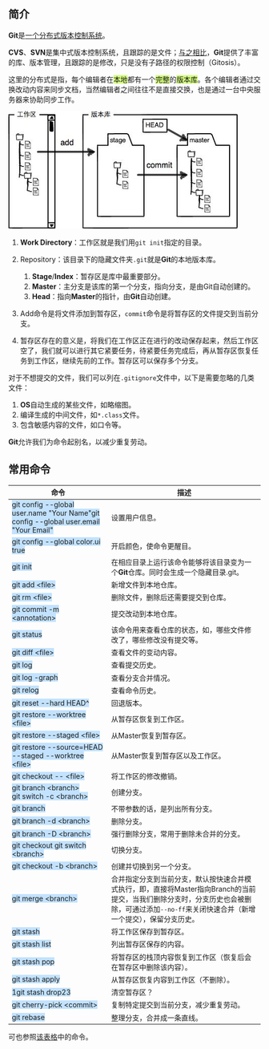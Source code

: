 ## 简介

**Git**是[一个分布式版本控制系统](https://www.liaoxuefeng.com/wiki/896043488029600)。

**CVS**、**SVN**是集中式版本控制系统，且跟踪的是文件；[与之相比](https://www.cnblogs.com/dazhidacheng/p/7478438.html)，**Git**提供了丰富的库、版本管理，且跟踪的是修改，只是没有子路径的权限控制（Gitosis）。

这里的分布式是指，每个编辑者在<span style=background:#d4fe7f>本地</span>都有一个<span style=background:#d4fe7f>完整</span>的<span style=background:#d4fe7f>版本库</span>。各个编辑者通过交换改动内容来同步文档，当然编辑者之间往往不是直接交换，也是通过一台中央服务器来协助同步工作。

![](../images/10/git-area.jfif)

1. **Work Directory**：工作区就是我们用`git init`指定的目录。

2. Repository：该目录下的隐藏文件夹`.git`就是**Git**的本地版本库。

   1. **Stage**/**Index**：暂存区是库中最重要部分。
   2. **Master**：主分支是该库的第一个分支，指向分支，是由Git自动创建的。
   3. **Head**：指向**Master**的指针，由**Git**自动创建。

4. Add命令是将文件添加到暂存区，`commit`命令是将暂存区的文件提交到当前分支。

5. 暂存区存在的意义是，将我们在工作区正在进行的改动保存起来，然后工作区空了，我们就可以进行其它紧要任务，待紧要任务完成后，再从暂存区恢复任务到工作区，继续先前的工作。暂存区可以保存多个分支。

对于不想提交的文件，我们可以列在`.gitignore`文件中，以下是需要忽略的几类文件：

1. **OS**自动生成的某些文件，如略缩图。
2. 编译生成的中间文件，如`*.class`文件。
3. 包含敏感内容的文件，如口令等。

**Git**允许我们为命令起别名，以减少重复劳动。



## 常用命令

| **命令**                                                     | **描述**                                                     |
| ------------------------------------------------------------ | ------------------------------------------------------------ |
| <span style=background:#c2e2ff>git config --global user.name "Your Name"git config --global user.email "Your Email"</span> | 设置用户信息。                                               |
| <span style=background:#c2e2ff>git config --global color.ui true</span> | 开启颜色，使命令更醒目。                                     |
| <span style=background:#c2e2ff>git init</span>               | 在相应目录上运行该命令能够将该目录变为一个**Git**仓库。同时会生成一个隐藏目录.git。 |
| <span style=background:#c2e2ff>git add \<file></span>        | 新增文件到本地仓库。                                         |
| <span style=background:#c2e2ff>git rm \<file></span>         | 删除文件，删除后还需要提交到仓库。                           |
| <span style=background:#c2e2ff>git commit -m \<annotation></span> | 提交改动到本地仓库。                                         |
| <span style=background:#c2e2ff>git status</span>             | 该命令用来查看仓库的状态，如，哪些文件修改了，哪些修改没有提交等。 |
| <span style=background:#c2e2ff>git diff \<file></span>       | 查看文件的变动内容。                                         |
| <span style=background:#c2e2ff>git log</span>                | 查看提交历史。                                               |
| <span style=background:#c2e2ff>git log -graph</span>         | 查看分支合并情况。                                           |
| <span style=background:#c2e2ff>git relog</span>              | 查看命令历史。                                               |
| <span style=background:#c2e2ff>git reset --hard HEAD^</span> | 回退版本。                                                   |
| <span style=background:#c2e2ff>git restore --worktree \<file></span> | 从暂存区恢复到工作区。                                       |
| <span style=background:#c2e2ff>git restore --staged \<file></span> | 从Master恢复到暂存区。                                       |
| <span style=background:#c2e2ff>git restore --source=HEAD --staged --worktree \<file></span> | 从Master恢复到暂存区以及工作区。                             |
| <span style=background:#c2e2ff>git checkout -- \<file></span> | 将工作区的修改撤销。                                         |
| <span style=background:#c2e2ff>git branch  \<branch></span><br/><span style=background:#c2e2ff>git switch -c \<branch></span> | 创建分支。                                                   |
| <span style=background:#c2e2ff>git branch</span>             | 不带参数的话，是列出所有分支。                               |
| <span style=background:#c2e2ff>git branch -d \<branch></span> | 删除分支。                                                   |
| <span style=background:#c2e2ff>git branch -D \<branch></span> | 强行删除分支，常用于删除未合并的分支。                       |
| <span style=background:#c2e2ff>git checkout git switch \<branch></span> | 切换分支。                                                   |
| <span style=background:#c2e2ff>git checkout -b \<branch></span> | 创建并切换到另一个分支。                                     |
| <span style=background:#c2e2ff>git merge \<branch></span>    | 合并指定分支到当前分支，默认按快速合并模式执行，即，直接将Master指向Branch的当前提交，当我们删除分支时，分支历史也会被删除，可通过添加`--no-ff`来关闭快速合并（新增一个提交），保留分支历史。 |
| <span style=background:#c2e2ff>git stash</span>              | 将工作区保存到暂存区。                                       |
| <span style=background:#c2e2ff>git stash list</span>         | 列出暂存区保存的内容。                                       |
| <span style=background:#c2e2ff>git stash pop</span>          | 将暂存区的栈顶内容恢复到工作区（恢复后会在暂存区中删除该内容）。 |
| <span style=background:#c2e2ff>git stash apply</span>        | 从暂存区恢复内容到工作区（不删除）。                         |
| <span style=background:#c2e2ff>1git stash drop23</span>      | 清空暂存区？                                                 |
| <span style=background:#c2e2ff>git cherry-pick \<commit></span> | 复制特定提交到当前分支，减少重复劳动。                       |
| <span style=background:#c2e2ff>git rebase</span>             | 整理分支，合并成一条直线。                                   |

可也参照[该表格](https://liaoxuefeng.gitee.io/resource.liaoxuefeng.com/git/git-cheat-sheet.pdf)中的命令。